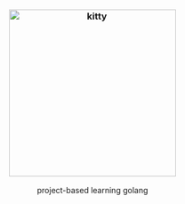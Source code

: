 <h3 align="center"><img src="https://i.pinimg.com/564x/86/2d/78/862d78cfe46b92129ce2471e93a6e31d.jpg" alt="kitty" height="300px"></h3>
<p align="center">project-based learning golang</p>
